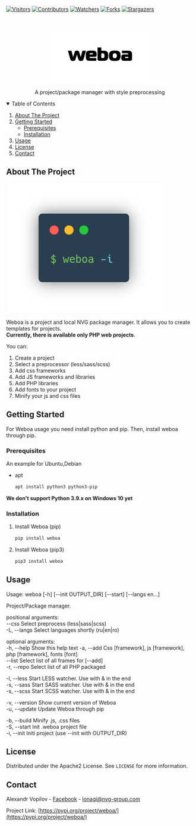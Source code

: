 [![Visitors][visitors-shield]][no]
[![Contributors][contributors-shield]][contributors-url]
[![Watchers][watchers-shield]][no]
[![Forks][forks-shield]][forks-url]
[![Stargazers][stars-shield]][stars-url]

<!-- PROJECT LOGO -->
<br />
<p align="center">
  <a href="https://pypi.org/project/weboa/">
    <img src="misc/logo_sm.png" alt="Logo" width="256" height="144">
  </a>

  <p align="center">
    A project/package manager with style preprocessing
  </p>
</p>
<details open="open">
  <summary>Table of Contents</summary>
  <ol>
    <li>
      <a href="#about-the-project">About The Project</a>
    </li>
    <li>
      <a href="#getting-started">Getting Started</a>
      <ul>
        <li><a href="#prerequisites">Prerequisites</a></li>
        <li><a href="#installation">Installation</a></li>
      </ul>
    </li>
    <li><a href="#usage">Usage</a></li>
    <li><a href="#license">License</a></li>
    <li><a href="#contact">Contact</a></li>
  </ol>
</details>



<!-- ABOUT THE PROJECT -->
## About The Project

[![Product Name Screen Shot][product-screenshot]](https://pypi.org/project/weboa/)

Weboa is a project and local NVG package manager. It allows you to create templates for projects.  
**Currently, there is available only PHP web projects**.   

You can:  
1. Create a project  
2. Select a preprocessor (less/sass/scss)  
3. Add css frameworks  
4. Add JS frameworks and libraries  
5. Add PHP libraries  
6. Add fonts to your project  
7. Minify your js and css files  


<!-- GETTING STARTED -->
## Getting Started

For Weboa usage you need install python and pip. Then, install weboa through pip.

### Prerequisites

An example for Ubuntu,Debian  
* apt
  ```sh
  apt install python3 python3-pip
  ```
  
**We don't support Python 3.9.x on Windows 10 yet**

### Installation

1. Install Weboa (pip)
   ```sh
   pip install weboa
   ```
2. Install Weboa (pip3)
   ```sh
   pip3 install weboa
   ```



<!-- USAGE EXAMPLES -->
## Usage

Usage: weboa [-h] [--init OUTPUT_DIR] [--start] [--langs en...]  
  
Project/Package manager.  
  
positional arguments:  
  --css                 Select preprocess (less|sass|scss)  
  -L, --langs           Select languages shortly (ru|en|ro)  
  
optional arguments:  
  -h, --help            Show this help text
  -a, --add             Css [framework], js [framework], php [framework], fonts [font]  
  --list                Select list of all frames for [--add]  
  -r, --repo            Select list of all PHP packaged  

  -l, --less            Start LESS watcher. Use with & in the end  
  -s, --sass            Start SASS watcher. Use with & in the end  
  -s, --scss            Start SCSS watcher. Use with & in the end  

  -v, --version         Show current version of Weboa  
  -u, --update          Update Weboa through pip  

  -b, --build           Minify .js, .css files  
  -S, --start           Init .weboa project file  
  -i, --init            Initi project (use --init with OUTPUT_DIR)  


<!-- LICENSE -->
## License

Distributed under the Apache2 License. See `LICENSE` for more information.



<!-- CONTACT -->
## Contact

Alexandr Vopilov - [Facebook](https://www.facebook.com/lonagi22/) - lonagi@nvg-group.com

Project Link: [https://pypi.org/project/weboa/](https://pypi.org/project/weboa/)







[no]: http://github.com/lonagi/weboa
[visitors-shield]: https://shields-io-visitor-counter.herokuapp.com/badge?page=lonagi.weboa&label=Visitors&labelColor=000000&logo=GitHub&logoColor=FFFFFF&color=1D70B8&style=for-the-badge
[watchers-shield]: https://img.shields.io/github/watchers/lonagi/weboa?style=for-the-badge
[contributors-shield]: https://img.shields.io/github/contributors/lonagi/weboa?style=for-the-badge
[contributors-url]: https://github.com/lonagi/weboa/graphs/contributors
[forks-shield]: https://img.shields.io/github/forks/lonagi/weboa?style=for-the-badge
[forks-url]: https://github.com/lonagi/weboa/network/members
[stars-shield]: https://img.shields.io/github/stars/lonagi/weboa?style=for-the-badge
[stars-url]: https://github.com/lonagi/weboa/stargazers
[license-url]: https://github.com/lonagi/weboa/blob/main/LICENSE
[product-screenshot]: misc/carbon.png

